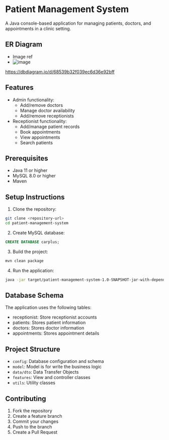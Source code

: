 # Patient Management System

A Java console-based application for managing patients, doctors, and appointments in a clinic setting.


## ER Diagram

- Image ref
- ![image](https://github.com/user-attachments/assets/cb0c916e-c673-4298-8dd4-d5164d4f28c8)


https://dbdiagram.io/d/68539b32f039ec6d36e92bff

## Features

- Admin functionality:
  - Add/remove doctors
  - Manage doctor availability
  - Add/remove receptionists
- Receptionist functionality:
  - Add/manage patient records
  - Book appointments
  - View appointments
  - Search patients

## Prerequisites

- Java 11 or higher
- MySQL 8.0 or higher
- Maven

## Setup Instructions

1. Clone the repository:
```bash
git clone <repository-url>
cd patient-management-system
```

2. Create MySQL database:
```sql
CREATE DATABASE carplus;
```

3. Build the project:
```bash
mvn clean package
```

4. Run the application:
```bash
java -jar target/patient-management-system-1.0-SNAPSHOT-jar-with-dependencies.jar
```

## Database Schema

The application uses the following tables:
- receptionist: Store receptionist accounts
- patients: Stores patient information
- doctors: Stores doctor information
- appointments: Stores appointment details

## Project Structure

- `config`: Database configuration and schema
- `model`: Model is for write the business logic
- `data/dto`: Data Transfer Objects
- `features`: View and controller classes
- `utils`: Utility classes

## Contributing

1. Fork the repository
2. Create a feature branch
3. Commit your changes
4. Push to the branch
5. Create a Pull Request 
